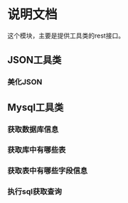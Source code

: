 # 说明文档
这个模块，主要是提供工具类的rest接口。

## JSON工具类

### 美化JSON

##  Mysql工具类

### 获取数据库信息

### 获取库中有哪些表

### 获取表中有哪些字段信息

### 执行sql获取查询